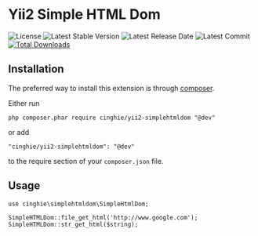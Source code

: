 # Yii2 Simple HTML Dom

![License](https://img.shields.io/packagist/l/cinghie/yii2-simplehtmldom.svg)
![Latest Stable Version](https://img.shields.io/github/release/cinghie/yii2-simplehtmldom.svg)
![Latest Release Date](https://img.shields.io/github/release-date/cinghie/yii2-simplehtmldom.svg)
![Latest Commit](https://img.shields.io/github/last-commit/cinghie/yii2-simplehtmldom.svg)
[![Total Downloads](https://img.shields.io/packagist/dt/cinghie/yii2-simplehtmldom.svg)](https://packagist.org/packages/cinghie/yii2-simplehtmldom)


Installation
------------

The preferred way to install this extension is through [composer](http://getcomposer.org/download/).

Either run

```
php composer.phar require cinghie/yii2-simplehtmldom "@dev"
```

or add

```
"cinghie/yii2-simplehtmldom": "@dev"
```

to the require section of your `composer.json` file.


Usage
------

```
use cinghie\simplehtmldom\SimpleHtmlDom;

SimpleHTMLDom::file_get_html('http://www.google.com');
SimpleHTMLDom::str_get_html($string);

```
